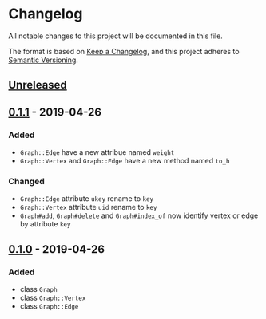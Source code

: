 # Changelog
All notable changes to this project will be documented in this file.

The format is based on [Keep a Changelog](https://keepachangelog.com/en/1.0.0/),
and this project adheres to [Semantic Versioning](https://semver.org/spec/v2.0.0.html).

## [Unreleased]

## [0.1.1] - 2019-04-26

### Added

- `Graph::Edge` have a new attribue named `weight`
- `Graph::Vertex` and `Graph::Edge` have a new method named `to_h`

### Changed

- `Graph::Edge` attribute `ukey` rename to `key`
- `Graph::Vertex` attribute `uid` rename to `key`
- `Graph#add`, `Graph#delete` and `Graph#index_of` now identify vertex or edge by attribute `key`

## [0.1.0] - 2019-04-26

### Added

- class `Graph`
- class `Graph::Vertex`
- class `Graph::Edge`

[Unreleased]: https://github.com/jk195417/graph-rb/compare/v0.1.1...HEAD
[0.1.1]: https://github.com/jk195417/graph-rb/compare/v0.1.0...v0.1.1
[0.1.0]: https://github.com/jk195417/graph-rb/releases/tag/v0.1.0
